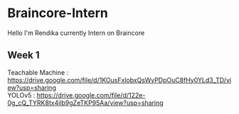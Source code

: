 # Braincore-Intern
Hello I'm Rendika currently Intern on Braincore

## Week 1
Teachable Machine : https://drive.google.com/file/d/1KOusFxlobxQsWyPDpOuC8fHy0YLd3_TD/view?usp=sharing \
YOLOv5            : https://drive.google.com/file/d/122e-0g_cQ_TYRK8tx4ilb9gZeTKP95Aa/view?usp=sharing
